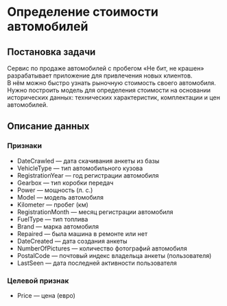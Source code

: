 <h1>Определение стоимости автомобилей</h1>
<h2>Постановка задачи</h2>
Сервис по продаже автомобилей с пробегом «Не бит, не крашен» разрабатывает приложение для привлечения новых клиентов.<br /> 
В нём можно быстро узнать рыночную стоимость своего автомобиля. <br />
Нужно построить модель для определения стоимости на основании исторических данных: технических характеристик, комплектации и цен автомобилей. 

<h2>Описание данных</h2>
<h3>Признаки</h3>
<ul>
<li>DateCrawled — дата скачивания анкеты из базы
<li>VehicleType — тип автомобильного кузова
<li>RegistrationYear — год регистрации автомобиля
<li>Gearbox — тип коробки передач
<li>Power — мощность (л. с.)
<li>Model — модель автомобиля
<li>Kilometer — пробег (км)
<li>RegistrationMonth — месяц регистрации автомобиля
<li>FuelType — тип топлива
<li>Brand — марка автомобиля
<li>Repaired — была машина в ремонте или нет
<li>DateCreated — дата создания анкеты
<li>NumberOfPictures — количество фотографий автомобиля
<li>PostalCode — почтовый индекс владельца анкеты (пользователя)
<li>LastSeen — дата последней активности пользователя
</ul>
<h3>Целевой признак</h3>
<ul>
<li>Price — цена (евро)
</ul>
